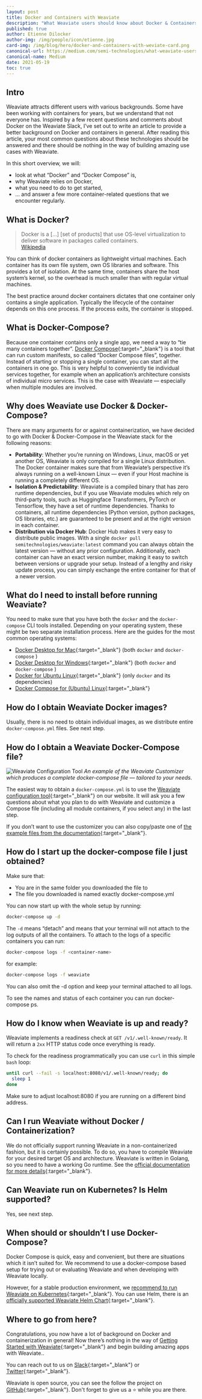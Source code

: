 ```yaml
---
layout: post
title: Docker and Containers with Weaviate
description: "What Weaviate users should know about Docker & Containers"
published: true
author: Etienne Dilocker
author-img: /img/people/icon/etienne.jpg
card-img: /img/blog/hero/docker-and-containers-with-weviate-card.png
canonical-url: https://medium.com/semi-technologies/what-weaviate-users-should-know-about-docker-containers-1601c6afa079
canonical-name: Medium
date: 2021-05-19
toc: true
---
```


## Intro
Weaviate attracts different users with various backgrounds. Some have been working with containers for years, but we understand that not everyone has. Inspired by a few recent questions and comments about Docker on the Weaviate Slack, I’ve set out to write an article to provide a better background on Docker and containers in general. After reading this article, your most common questions about these technologies should be answered and there should be nothing in the way of building amazing use cases with Weaviate.

In this short overview, we will:

* look at what “Docker” and “Docker Compose” is,
* why Weaviate relies on Docker,
* what you need to do to get started,
* … and answer a few more container-related questions that we encounter regularly.

## What is Docker?
> Docker is a […] [set of products] that use OS-level virtualization to deliver software in packages called containers.<br/>
> [Wikipedia](https://en.wikipedia.org/wiki/Docker_(software))

You can think of docker containers as lightweight virtual machines. Each container has its own file system, own OS libraries and software. This provides a lot of isolation. At the same time, containers share the host system’s kernel, so the overhead is much smaller than with regular virtual machines.

The best practice around docker containers dictates that one container only contains a single application. Typically the lifecycle of the container depends on this one process. If the process exits, the container is stopped.

## What is Docker-Compose?
Because one container contains only a single app, we need a way to “tie many containers together”. [Docker Compose](https://docs.docker.com/compose/){:target="_blank"} is a tool that can run custom manifests, so called “Docker Compose files”, together. Instead of starting or stopping a single container, you can start all the containers in one go. This is very helpful to conveniently tie individual services together, for example when an application’s architecture consists of individual micro services. This is the case with Weaviate — especially when multiple modules are involved.

## Why does Weaviate use Docker & Docker-Compose?
There are many arguments for or against containerization, we have decided to go with Docker & Docker-Compose in the Weaviate stack for the following reasons:

* **Portability**: Whether you’re running on Windows, Linux, macOS or yet another OS, Weaviate is only compiled for a single Linux distribution. The Docker container makes sure that from Weaviate’s perspective it’s always running on a well-known Linux — even if your Host machine is running a completely different OS.
* **Isolation & Predictability**: Weaviate is a compiled binary that has zero runtime dependencies, but if you use Weaviate modules which rely on third-party tools, such as Huggingface Transformers, PyTorch or Tensorflow, they have a set of runtime dependencies. Thanks to containers, all runtime dependencies (Python version, python packages, OS libraries, etc.) are guaranteed to be present and at the right version in each container.
* **Distribution via Docker Hub**: Docker Hub makes it very easy to distribute public images. With a single `docker pull semitechnologies/weaviate:latest` command you can always obtain the latest version — without any prior configuration. Additionally, each container can have an exact version number, making it easy to switch between versions or upgrade your setup. Instead of a lengthy and risky update process, you can simply exchange the entire container for that of a newer version.

## What do I need to install before running Weaviate?
You need to make sure that you have both the `docker` and the `docker-compose` CLI tools installed. Depending on your operating system, these might be two separate installation process. Here are the guides for the most common operating systems:

* [Docker Desktop for Mac](https://docs.docker.com/desktop/install/mac-install/){:target="_blank"} (both `docker` and `docker-compose` )
* [Docker Desktop for Windows](https://docs.docker.com/desktop/install/windows-install/){:target="_blank"} (both `docker` and `docker-compose` )
* [Docker for Ubuntu Linux](https://docs.docker.com/engine/install/ubuntu/){:target="_blank"} (only `docker` and its dependencies)
* [Docker Compose for (Ubuntu) Linux](https://docs.docker.com/compose/install/){:target="_blank"}

## How do I obtain Weaviate Docker images?
Usually, there is no need to obtain individual images, as we distribute entire `docker-compose.yml` files. See next step.

## How do I obtain a Weaviate Docker-Compose file?
![Weaviate Configuration Tool](/img/blog/docker-and-containers/weaviate-configuration-tool.png)
*An example of the Weaviate Customizer which produces a complete docker-compose file — tailored to your needs.*

The easiest way to obtain a `docker-compose.yml` is to use the [Weaviate configuration tool](/developers/weaviate/current/installation/docker-compose.html#configurator){:target="_blank"} on our website. It will ask you a few questions about what you plan to do with Weaviate and customize a Compose file (including all module containers, if you select any) in the last step.

If you don’t want to use the customizer you can also copy/paste one of [the example files from the documentation](/developers/weaviate/current/installation/docker-compose.html){:target="_blank"}.

## How do I start up the docker-compose file I just obtained?
Make sure that:

* You are in the same folder you downloaded the file to
* The file you downloaded is named exactly docker-compose.yml

You can now start up with the whole setup by running:

```bash
docker-compose up -d
```

The `-d` means “detach” and means that your terminal will not attach to the log outputs of all the containers. To attach to the logs of a specific containers you can run:

```bash
docker-compose logs -f <container-name>
```

for example:

```bash
docker-compose logs -f weaviate
```

You can also omit the -d option and keep your terminal attached to all logs.

To see the names and status of each container you can run docker-compose ps.

## How do I know when Weaviate is up and ready?
Weaviate implements a readiness check at `GET /v1/.well-known/ready`. It will return a `2xx` HTTP status code once everything is ready.

To check for the readiness programmatically you can use `curl` in this simple `bash` loop:

```bash
until curl --fail -s localhost:8080/v1/.well-known/ready; do  
  sleep 1
done
```

Make sure to adjust localhost:8080 if you are running on a different bind address.

## Can I run Weaviate without Docker / Containerization?
We do not officially support running Weaviate in a non-containerized fashion, but it is certainly possible. To do so, you have to compile Weaviate for your desired target OS and architecture. Weaviate is written in Golang, so you need to have a working Go runtime. See the [official documentation for more details](https://golang.org/doc/install/source#environment){:target="_blank"}.

## Can Weaviate run on Kubernetes? Is Helm supported?
Yes, see next step.

## When should or shouldn’t I use Docker-Compose?
Docker Compose is quick, easy and convenient, but there are situations which it isn’t suited for. We recommend to use a docker-compose based setup for trying out or evaluating Weaviate and when developing with Weaviate locally.

However, for a stable production environment, we [recommend to run Weaviate on Kubernetes](/developers/weaviate/current/installation/kubernetes.html){:target="_blank"}. You can use Helm, there is an [officially supported Weaviate Helm Chart](https://github.com/semi-technologies/weaviate-helm){:target="_blank"}.

## Where to go from here?
Congratulations, you now have a lot of background on Docker and containerization in general! Now there’s nothing in the way of [Getting Started with Weaviate](/developers/weaviate/current/getting-started/quick-start.html){:target="_blank"} and begin building amazing apps with Weaviate..

You can reach out to us on [Slack](https://join.slack.com/t/weaviate/shared_invite/zt-goaoifjr-o8FuVz9b1HLzhlUfyfddhw){:target="_blank"} or [Twitter](https://twitter.com/SeMI_tech){:target="_blank"}.

Weaviate is open source, you can see the follow the project on [GitHub](https://github.com/semi-technologies/weaviate){:target="_blank"}. Don't forget to give us a ⭐️ while you are there.